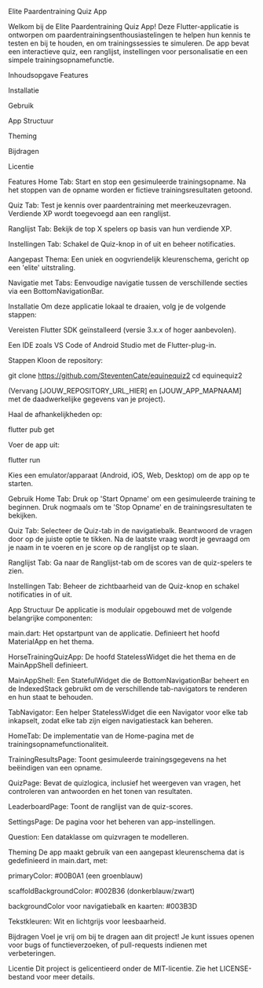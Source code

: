 Elite Paardentraining Quiz App


Welkom bij de Elite Paardentraining Quiz App! Deze Flutter-applicatie is ontworpen om paardentrainingsenthousiastelingen te helpen hun kennis te testen en bij te houden, en om trainingssessies te simuleren. De app bevat een interactieve quiz, een ranglijst, instellingen voor personalisatie en een simpele trainingsopnamefunctie.

Inhoudsopgave
Features

Installatie

Gebruik

App Structuur

Theming

Bijdragen

Licentie

Features
Home Tab: Start en stop een gesimuleerde trainingsopname. Na het stoppen van de opname worden er fictieve trainingsresultaten getoond.

Quiz Tab: Test je kennis over paardentraining met meerkeuzevragen. Verdiende XP wordt toegevoegd aan een ranglijst.

Ranglijst Tab: Bekijk de top X spelers op basis van hun verdiende XP.

Instellingen Tab: Schakel de Quiz-knop in of uit en beheer notificaties.

Aangepast Thema: Een uniek en oogvriendelijk kleurenschema, gericht op een 'elite' uitstraling.

Navigatie met Tabs: Eenvoudige navigatie tussen de verschillende secties via een BottomNavigationBar.

Installatie
Om deze applicatie lokaal te draaien, volg je de volgende stappen:

Vereisten
Flutter SDK geïnstalleerd (versie 3.x.x of hoger aanbevolen).

Een IDE zoals VS Code of Android Studio met de Flutter-plug-in.

Stappen
Kloon de repository:

git clone https://github.com/SteventenCate/equinequiz2
cd equinequiz2

(Vervang [JOUW_REPOSITORY_URL_HIER] en [JOUW_APP_MAPNAAM] met de daadwerkelijke gegevens van je project).

Haal de afhankelijkheden op:

flutter pub get

Voer de app uit:

flutter run

Kies een emulator/apparaat (Android, iOS, Web, Desktop) om de app op te starten.

Gebruik
Home Tab: Druk op 'Start Opname' om een gesimuleerde training te beginnen. Druk nogmaals om te 'Stop Opname' en de trainingsresultaten te bekijken.

Quiz Tab: Selecteer de Quiz-tab in de navigatiebalk. Beantwoord de vragen door op de juiste optie te tikken. Na de laatste vraag wordt je gevraagd om je naam in te voeren en je score op de ranglijst op te slaan.

Ranglijst Tab: Ga naar de Ranglijst-tab om de scores van de quiz-spelers te zien.

Instellingen Tab: Beheer de zichtbaarheid van de Quiz-knop en schakel notificaties in of uit.

App Structuur
De applicatie is modulair opgebouwd met de volgende belangrijke componenten:

main.dart: Het opstartpunt van de applicatie. Definieert het hoofd MaterialApp en het thema.

HorseTrainingQuizApp: De hoofd StatelessWidget die het thema en de MainAppShell definieert.

MainAppShell: Een StatefulWidget die de BottomNavigationBar beheert en de IndexedStack gebruikt om de verschillende tab-navigators te renderen en hun staat te behouden.

TabNavigator: Een helper StatelessWidget die een Navigator voor elke tab inkapselt, zodat elke tab zijn eigen navigatiestack kan beheren.

HomeTab: De implementatie van de Home-pagina met de trainingsopnamefunctionaliteit.

TrainingResultsPage: Toont gesimuleerde trainingsgegevens na het beëindigen van een opname.

QuizPage: Bevat de quizlogica, inclusief het weergeven van vragen, het controleren van antwoorden en het tonen van resultaten.

LeaderboardPage: Toont de ranglijst van de quiz-scores.

SettingsPage: De pagina voor het beheren van app-instellingen.

Question: Een dataklasse om quizvragen te modelleren.

Theming
De app maakt gebruik van een aangepast kleurenschema dat is gedefinieerd in main.dart, met:

primaryColor: #00B0A1 (een groenblauw)

scaffoldBackgroundColor: #002B36 (donkerblauw/zwart)

backgroundColor voor navigatiebalk en kaarten: #003B3D

Tekstkleuren: Wit en lichtgrijs voor leesbaarheid.

Bijdragen
Voel je vrij om bij te dragen aan dit project! Je kunt issues openen voor bugs of functieverzoeken, of pull-requests indienen met verbeteringen.

Licentie
Dit project is gelicentieerd onder de MIT-licentie. Zie het LICENSE-bestand voor meer details.
